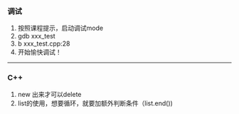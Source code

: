 ### 调试
1. 按照课程提示，启动调试mode
2. gdb xxx_test
3. b xxx_test.cpp:28
4. 开始愉快调试！
--------
### C++
1. new 出来才可以delete
2. list的使用，想要循环，就要加额外判断条件（list.end())
